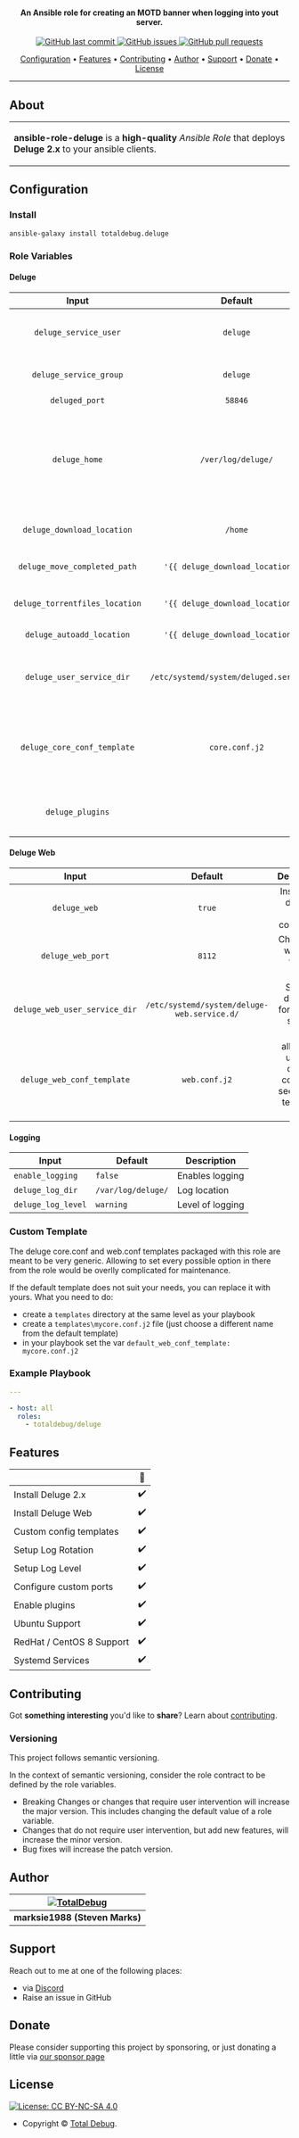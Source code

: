 <h4 align="center">An Ansible role for creating an MOTD banner when logging into yout server.</h4>

<p align="center">
    <a href="https://github.com/totaldebug/ansible-role-deluge/commits/master">
    <img src="https://img.shields.io/github/last-commit/totaldebug/ansible-role-deluge.svg?style=flat-square&logo=github&logoColor=white"
         alt="GitHub last commit">
    <a href="https://github.com/totaldebug/ansible-role-deluge/issues">
    <img src="https://img.shields.io/github/issues-raw/totaldebug/ansible-role-deluge.svg?style=flat-square&logo=github&logoColor=white"
         alt="GitHub issues">
    <a href="https://github.com/totaldebug/ansible-role-deluge/pulls">
    <img src="https://img.shields.io/github/issues-pr-raw/totaldebug/ansible-role-deluge.svg?style=flat-square&logo=github&logoColor=white"
         alt="GitHub pull requests">
</p>

<p align="center">
  <a href="#configuration">Configuration</a> •
  <a href="#features">Features</a> •
  <a href="#contributing">Contributing</a> •
  <a href="#author">Author</a> •
  <a href="#support">Support</a> •
  <a href="#donate">Donate</a> •
  <a href="#license">License</a>
</p>

---

## About

<table>
<tr>
<td>

**ansible-role-deluge** is a **high-quality** _Ansible Role_ that deploys **Deluge 2.x** to your ansible clients.

</td>
</tr>
</table>

## Configuration

### Install

```shell
ansible-galaxy install totaldebug.deluge
```

### Role Variables

#### Deluge

| **Input** | **Default** | **Description** |
|:---------:|:-----------:|:---------------:|
| `deluge_service_user` | `deluge` | Username for the service account |
| `deluge_service_group` | `deluge` | Group for the service account |
| `deluged_port` | `58846` | Deluge port |
| `deluge_home` | `/ver/log/deluge/` | Sets the default home for the deluge service account, config will be stored here |
| `deluge_download_location` | `/home` | Downloaded file directory |
| `deluge_move_completed_path` | `'{{ deluge_download_location }}'` | Completed downloads path |
| `deluge_torrentfiles_location` | `'{{ deluge_download_location }}'` | Deluge torrent file location |
| `deluge_autoadd_location` | `'{{ deluge_download_location }}'` | Deluge Auto Add folder |
| `deluge_user_service_dir` | `/etc/systemd/system/deluged.service.d/` | Sets the directory for the user service config |
| `deluge_core_conf_template` | `core.conf.j2` | allows the use of a custom config file see custom templates below |
| `deluge_plugins` | | add a list of plugins that you want to be enabled |

#### Deluge Web

| **Input** | **Default** | **Description** |
|:---------:|:-----------:|:---------------:|
| `deluge_web` | `true` | Installs the deluge-web component |
| `deluge_web_port` | `8112` | Change the web port for the portal |
| `deluge_web_user_service_dir` | `/etc/systemd/system/deluge-web.service.d/` | Sets the directory for the user service config |
| `deluge_web_conf_template` | `web.conf.j2` | allows the use of a custom config file see custom templates below |

#### Logging

| **Input** | **Default** | **Description** |
| --------- | ----------- | --------------- |
| `enable_logging` | `false` | Enables logging |
| `deluge_log_dir` | `/var/log/deluge/` | Log location |
| `deluge_log_level` | `warning` | Level of logging |

### Custom Template

The deluge core.conf and web.conf templates packaged with this role are meant to
be very generic. Allowing to set every possible option in there from the
role would be overlly complicated for maintenance.

If the default template does not suit your needs, you can replace it with yours.
What you need to do:

- create a `templates` directory at the same level as your playbook
- create a `templates\mycore.conf.j2` file (just choose a different name from the default template)
- in your playbook set the var `default_web_conf_template: mycore.conf.j2`

### Example Playbook

```yaml
---

- host: all
  roles:
    - totaldebug/deluge
```

## Features

|                            |         🔰         |
| -------------------------- | :----------------: |
| Install Deluge 2.x         |         ✔️         |
| Install Deluge Web         |         ✔️         |
| Custom config templates    |         ✔️         |
| Setup Log Rotation         |         ✔️         |
| Setup Log Level            |         ✔️         |
| Configure custom ports     |         ✔️         |
| Enable plugins             |         ✔️         |
| Ubuntu Support             |         ✔️         |
| RedHat / CentOS 8 Support  |         ✔️         |
| Systemd Services           |         ✔️         |

## Contributing

Got **something interesting** you'd like to **share**? Learn about [contributing](https://github.com/totaldebug/.github/blob/main/.github/CONTRIBUTING.md).

### Versioning

This project follows semantic versioning.

In the context of semantic versioning, consider the role contract to be defined by the role variables.

- Breaking Changes or changes that require user intervention will increase the major version. This includes changing the default value of a role variable.
- Changes that do not require user intervention, but add new features, will increase the minor version.
- Bug fixes will increase the patch version.

## Author

| [![TotalDebug](https://totaldebug.uk/assets/images/logo.png)](https://linkedin.com/in/marksie1988) |
|:--:|
| **marksie1988 (Steven Marks)** |

## Support

Reach out to me at one of the following places:

- via [Discord](https://discord.gg/6fmekudc8Q)
- Raise an issue in GitHub

## Donate

Please consider supporting this project by sponsoring, or just donating a little via [our sponsor page](https://github.com/sponsors/marksie1988)

## License

[![License: CC BY-NC-SA 4.0](https://img.shields.io/badge/License-CC%20BY--NC--SA%204.0-orange.svg?style=flat-square)](https://creativecommons.org/licenses/by-nc-sa/4.0/)

- Copyright © [Total Debug](https://totaldebug.uk "Total Debug").
